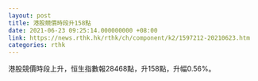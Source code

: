 ```yaml
---
layout: post
title: 港股競價時段升158點
date: 2021-06-23 09:25:14.000000000 +08:00
link: https://news.rthk.hk/rthk/ch/component/k2/1597212-20210623.htm
categories: rthk
---
```


港股競價時段上升，恒生指數報28468點，升158點，升幅0.56%。
